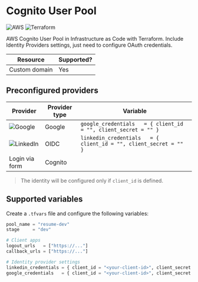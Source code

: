 # Cognito User Pool

![AWS](https://img.shields.io/badge/AWS-%23FF9900.svg?style=for-the-badge&logo=amazon-aws&logoColor=white) ![Terraform](https://img.shields.io/badge/terraform-%235835CC.svg?style=for-the-badge&logo=terraform&logoColor=white)

AWS Cognito User Pool in Infrastructure as Code with Terraform. Include Identity Providers settings, just need to configure OAuth credentials.

| Resource      | Supported? |
| ------------- | ---------- |
| Custom domain | Yes        |

## Preconfigured providers

| Provider                                                                                                           | Provider type | Variable                                                          |
| ------------------------------------------------------------------------------------------------------------------ | ------------- | ----------------------------------------------------------------- |
| ![Google](https://img.shields.io/badge/google-4285F4?style=for-the-badge&logo=google&logoColor=white)              | Google        | `google_credentials   = { client_id = "", client_secret = "" }`   |
| ![LinkedIn](https://img.shields.io/badge/linkedin-%230077B5.svg?style=for-the-badge&logo=linkedin&logoColor=white) | OIDC          | `linkedin_credentials   = { client_id = "", client_secret = "" }` |
| Login via form                                                                                                     | Cognito       |                                                                   |

> The identity will be configured only if `client_id` is defined.

## Supported variables

Create a `.tfvars` file and configure the following variables:

```tf
pool_name = "resume-dev"
stage     = "dev"

# Client apps
logout_urls   = ["https://..."]
callback_urls = ["https://..."]

# Identity provider settings
linkedin_credentials = { client_id = "<your-client-id>", client_secret = "<your-secret>" }
google_credentials   = { client_id = "<your-client-id>", client_secret = "<your-secret>" }
```
